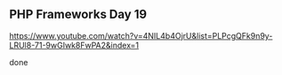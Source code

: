 PHP Frameworks Day 19
-

https://www.youtube.com/watch?v=4NIL4b4OjrU&list=PLPcgQFk9n9y-LRUl8-71-9wGIwk8FwPA2&index=1

done
